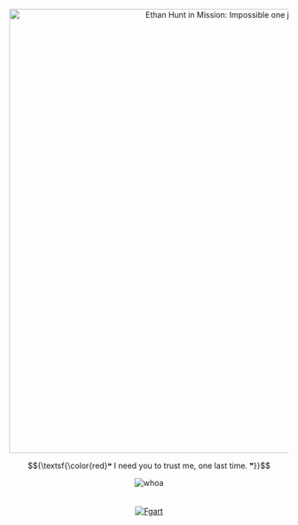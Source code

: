 <p align="center">
  <a href="https://missionimpossible.fandom.com/wiki/Ethan_Hunt">
    <img src="https://github.com/user-attachments/assets/2d6b1592-b6b4-425d-861e-92ef9e6ee6d4" alt="Ethan Hunt in Mission: Impossible one jumpscare" width="800">
  </a>
</p>

 $${\textsf{\color{red}❝ I need you to trust me, one last time. ❞}}$$

<div align="center">
<img src="https://github.com/user-attachments/assets/7de93e1a-ac88-4c83-a3df-46c95d1f3008" alt="whoa">
</div>

<br>
<br>

<div align="center">
  <a href="https://spotify-github-profile.kittinanx.com/api/view?uid=31tckfmsmy7m3qsgkook6hwjqqne&redirect=true">
    <img src="https://spotify-github-profile.kittinanx.com/api/view?uid=31tckfmsmy7m3qsgkook6hwjqqne&cover_image=true&theme=natemoo-re&show_offline=true&background_color=121212&interchange=true&bar_color=7a1f1f&bar_color_cover=false" alt="Fgart">
  </a>
</div>
